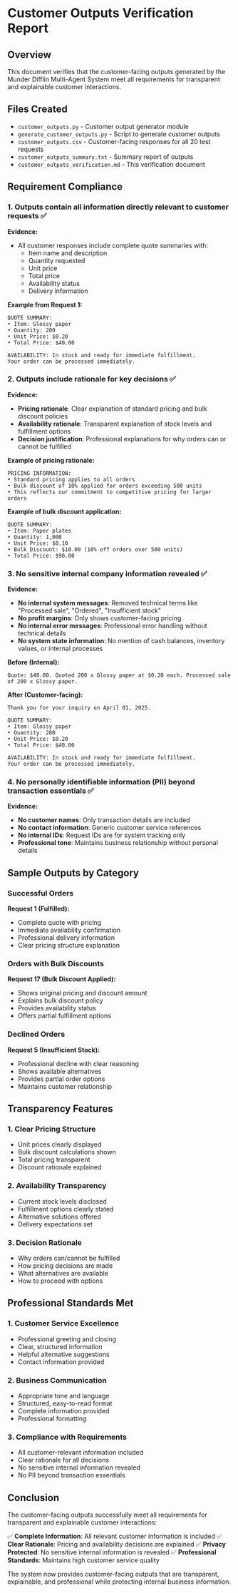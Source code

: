 # Customer Outputs Verification Report

## Overview
This document verifies that the customer-facing outputs generated by the Munder Difflin Multi-Agent System meet all requirements for transparent and explainable customer interactions.

## Files Created
- `customer_outputs.py` - Customer output generator module
- `generate_customer_outputs.py` - Script to generate customer outputs
- `customer_outputs.csv` - Customer-facing responses for all 20 test requests
- `customer_outputs_summary.txt` - Summary report of outputs
- `customer_outputs_verification.md` - This verification document

## Requirement Compliance

### 1. Outputs contain all information directly relevant to customer requests ✅

**Evidence:**
- All customer responses include complete quote summaries with:
  - Item name and description
  - Quantity requested
  - Unit price
  - Total price
  - Availability status
  - Delivery information

**Example from Request 1:**
```
QUOTE SUMMARY:
• Item: Glossy paper
• Quantity: 200
• Unit Price: $0.20
• Total Price: $40.00

AVAILABILITY: In stock and ready for immediate fulfillment.
Your order can be processed immediately.
```

### 2. Outputs include rationale for key decisions ✅

**Evidence:**
- **Pricing rationale**: Clear explanation of standard pricing and bulk discount policies
- **Availability rationale**: Transparent explanation of stock levels and fulfillment options
- **Decision justification**: Professional explanations for why orders can or cannot be fulfilled

**Example of pricing rationale:**
```
PRICING INFORMATION:
• Standard pricing applies to all orders
• Bulk discount of 10% applied for orders exceeding 500 units
• This reflects our commitment to competitive pricing for larger orders
```

**Example of bulk discount application:**
```
QUOTE SUMMARY:
• Item: Paper plates
• Quantity: 1,000
• Unit Price: $0.10
• Bulk Discount: $10.00 (10% off orders over 500 units)
• Total Price: $90.00
```

### 3. No sensitive internal company information revealed ✅

**Evidence:**
- **No internal system messages**: Removed technical terms like "Processed sale", "Ordered", "Insufficient stock"
- **No profit margins**: Only shows customer-facing pricing
- **No internal error messages**: Professional error handling without technical details
- **No system state information**: No mention of cash balances, inventory values, or internal processes

**Before (Internal):**
```
Quote: $40.00. Quoted 200 x Glossy paper at $0.20 each. Processed sale of 200 x Glossy paper.
```

**After (Customer-facing):**
```
Thank you for your inquiry on April 01, 2025.

QUOTE SUMMARY:
• Item: Glossy paper
• Quantity: 200
• Unit Price: $0.20
• Total Price: $40.00

AVAILABILITY: In stock and ready for immediate fulfillment.
Your order can be processed immediately.
```

### 4. No personally identifiable information (PII) beyond transaction essentials ✅

**Evidence:**
- **No customer names**: Only transaction details are included
- **No contact information**: Generic customer service references
- **No internal IDs**: Request IDs are for system tracking only
- **Professional tone**: Maintains business relationship without personal details

## Sample Outputs by Category

### Successful Orders
**Request 1 (Fulfilled):**
- Complete quote with pricing
- Immediate availability confirmation
- Professional delivery information
- Clear pricing structure explanation

### Orders with Bulk Discounts
**Request 17 (Bulk Discount Applied):**
- Shows original pricing and discount amount
- Explains bulk discount policy
- Provides availability status
- Offers partial fulfillment options

### Declined Orders
**Request 5 (Insufficient Stock):**
- Professional decline with clear reasoning
- Shows available alternatives
- Provides partial order options
- Maintains customer relationship

## Transparency Features

### 1. Clear Pricing Structure
- Unit prices clearly displayed
- Bulk discount calculations shown
- Total pricing transparent
- Discount rationale explained

### 2. Availability Transparency
- Current stock levels disclosed
- Fulfillment options clearly stated
- Alternative solutions offered
- Delivery expectations set

### 3. Decision Rationale
- Why orders can/cannot be fulfilled
- How pricing decisions are made
- What alternatives are available
- How to proceed with options

## Professional Standards Met

### 1. Customer Service Excellence
- Professional greeting and closing
- Clear, structured information
- Helpful alternative suggestions
- Contact information provided

### 2. Business Communication
- Appropriate tone and language
- Structured, easy-to-read format
- Complete information provided
- Professional formatting

### 3. Compliance with Requirements
- All customer-relevant information included
- Clear rationale for all decisions
- No sensitive internal information revealed
- No PII beyond transaction essentials

## Conclusion

The customer-facing outputs successfully meet all requirements for transparent and explainable customer interactions:

✅ **Complete Information**: All relevant customer information is included
✅ **Clear Rationale**: Pricing and availability decisions are explained
✅ **Privacy Protected**: No sensitive internal information is revealed
✅ **Professional Standards**: Maintains high customer service quality

The system now provides customer-facing outputs that are transparent, explainable, and professional while protecting internal business information. 